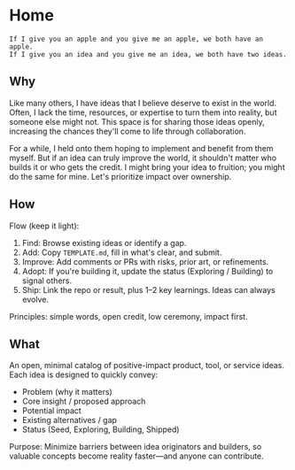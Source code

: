# Home

```
If I give you an apple and you give me an apple, we both have an apple.
If I give you an idea and you give me an idea, we both have two ideas.
```

## Why

Like many others, I have ideas that I believe deserve to exist in the world. Often, I lack the time, resources, or expertise to turn them into reality, but someone else might not. This space is for sharing those ideas openly, increasing the chances they'll come to life through collaboration.

For a while, I held onto them hoping to implement and benefit from them myself. But if an idea can truly improve the world, it shouldn't matter who builds it or who gets the credit. I might bring your idea to fruition; you might do the same for mine. Let's prioritize impact over ownership.

## How

Flow (keep it light):

1. Find: Browse existing ideas or identify a gap.
2. Add: Copy `TEMPLATE.md`, fill in what's clear, and submit.
3. Improve: Add comments or PRs with risks, prior art, or refinements.
4. Adopt: If you're building it, update the status (Exploring / Building) to signal others.
5. Ship: Link the repo or result, plus 1–2 key learnings. Ideas can always evolve.

Principles: simple words, open credit, low ceremony, impact first.

## What

An open, minimal catalog of positive-impact product, tool, or service ideas. Each idea is designed to quickly convey:

- Problem (why it matters)
- Core insight / proposed approach
- Potential impact
- Existing alternatives / gap
- Status (Seed, Exploring, Building, Shipped)

Purpose: Minimize barriers between idea originators and builders, so valuable concepts become reality faster—and anyone can contribute.
